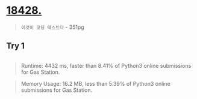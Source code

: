 # [18428.](https://www.acmicpc.net/problem/18428)
> `이것이 코딩 테스트다` - 351pg

## Try 1
```python

```
> Runtime: 4432 ms, faster than 8.41% of Python3 online submissions for Gas Station.

> Memory Usage: 16.2 MB, less than 5.39% of Python3 online submissions for Gas Station.

